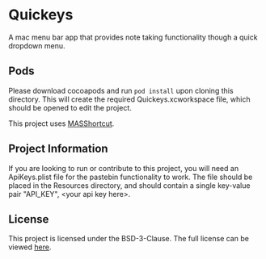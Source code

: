 # Quickeys
A mac menu bar app that provides note taking functionality though a quick dropdown menu.

## Pods
Please download cocoapods and run `pod install` upon cloning this directory. This will create the required Quickeys.xcworkspace file, which should be opened to edit the project.

This project uses [MASShortcut](https://github.com/shpakovski/MASShortcut).

## Project Information
If you are looking to run or contribute to this project, you will need an ApiKeys.plist file for the pastebin functionality to work. The file should be placed in the Resources directory, and should contain a single key-value pair "API\_KEY", \<your api key here\>.

## License
This project is licensed under the BSD-3-Clause.
The full license can be viewed [here](LICENSE).
